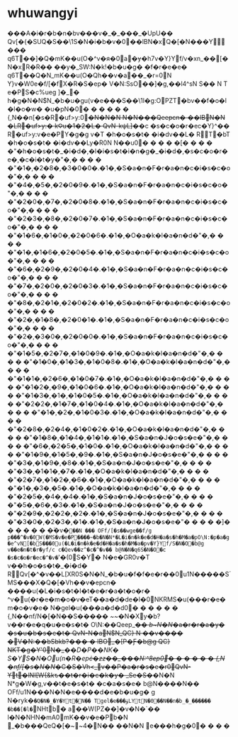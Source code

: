 # whuwangyi

���A�i�r�b�n�bv���v�\_�\_���\_�UpU�� Qv\[�{�SUQ�S��\1S�N�i�b�v�0��lBN�xQ�\[�N���Y��� q6T��]�Q�mK��u(O�^v�я�0a�ɏ�h7v�Y}Yf/v�xn\_��\[�N�xR�R�� ��y�\_SW:N�k!�b�u�g� �f�r�e�e� q6T��Q�N_mK��u(O�Qh��v�a��\_�r=0N Y}v�W0e�f/\[�fX�R�S�ep� V�N:SsO��]�g,��l4^sN S�� N T e�PS�c%ueg ]�\_� h�g�N�N$N_�b�u�gu(v�e���S��\1l�g:OPZT�bv��f�o�l�l�o�w� �u�pN�0� � � � � � {,N��n\[�s�R�uf>y:0~~�N�N�N N�N���Qeepcn� ��lB\N�N �LR�uf>y:� kϘu�1�2�L� QvN-kψL]�~~�c �s�c�o�r�ec�Y}^�� R�uf>y:v�e�PY�g�g v�T �h�o�s�t� �i�dv��L� R\T�bT �h�o�s�t� �i�dv��Ly�R0N N��u0� � � � �\[� � � � �"�h�o�s�t�\_�i�d�,�l�i�s�t�i�n�g�\_�i�d�,�s�c�o�r�e�,�c�i�t�y�"�,� � � � �"�1�,�2�8�,�3�0�0�.�1�,�S�a�n�F�r�a�n�c�i�s�c�o�"�,� � � � �"�4�,�5�,�2�0�9�.�1�,�S�a�n�F�r�a�n�c�i�s�c�o�"�,� � � � �"�2�0�,�7�,�2�0�8�.�1�,�S�a�n�F�r�a�n�c�i�s�c�o�"�,� � � � �"�2�3�,�8�,�2�0�7�.�1�,�S�a�n�F�r�a�n�c�i�s�c�o�"�,� � � � �"�1�6�,�1�0�,�2�0�6�.�1�,�O�a�k�l�a�n�d�"�,� � � � �"�1�,�1�6�,�2�0�5�.�1�,�S�a�n�F�r�a�n�c�i�s�c�o�"�,� � � � �"�6�,�2�9�,�2�0�4�.�1�,�S�a�n�F�r�a�n�c�i�s�c�o�"�,� � � � �"�7�,�2�0�,�2�0�3�.�1�,�S�a�n�F�r�a�n�c�i�s�c�o�"�,� � � � �"�8�,�2�1�,�2�0�2�.�1�,�S�a�n�F�r�a�n�c�i�s�c�o�"�,� � � � �"�2�,�1�8�,�2�0�1�.�1�,�S�a�n�F�r�a�n�c�i�s�c�o�"�,� � � � �"�2�,�3�0�,�2�0�0�.�1�,�S�a�n�F�r�a�n�c�i�s�c�o�"�,� � � � �"�1�5�,�2�7�,�1�0�9�.�1�,�O�a�k�l�a�n�d�"�,� � � � �"�1�0�,�1�3�,�1�0�8�.�1�,�O�a�k�l�a�n�d�"�,� � � � �"�1�1�,�2�6�,�1�0�7�.�1�,�O�a�k�l�a�n�d�"�,� � � � �"�1�2�,�9�,�1�0�6�.�1�,�O�a�k�l�a�n�d�"�,� � � � �"�1�3�,�1�,�1�0�5�.�1�,�O�a�k�l�a�n�d�"�,� � � � �"�2�2�,�1�7�,�1�0�4�.�1�,�O�a�k�l�a�n�d�"�,� � � � �"�1�,�2�,�1�0�3�.�1�,�O�a�k�l�a�n�d�"�,� � � � �"�2�8�,�2�4�,�1�0�2�.�1�,�O�a�k�l�a�n�d�"�,� � � � �"�1�8�,�1�4�,�1�1�.�1�,�S�a�n�J�o�s�e�"�,� � � � �"�6�,�2�5�,�1�0�.�1�,�O�a�k�l�a�n�d�"�,� � � � �"�1�9�,�1�5�,�9�.�1�,�S�a�n�J�o�s�e�"�,� � � � �"�3�,�1�9�,�8�.�1�,�S�a�n�J�o�s�e�"�,� � � � �"�3�,�1�1�,�7�.�1�,�O�a�k�l�a�n�d�"�,� � � � �"�2�7�,�1�2�,�6�.�1�,�O�a�k�l�a�n�d�"�,� � � � �"�1�,�3�,�5�.�1�,�O�a�k�l�a�n�d�"�,� � � � �"�2�5�,�4�,�4�.�1�,�S�a�n�J�o�s�e�"�,� � � � �"�5�,�6�,�3�.�1�,�S�a�n�J�o�s�e�"�,� � � � �"�2�9�,�2�2�,�2�.�1�,�S�a�n�J�o�s�e�"�,� � � � �"�3�0�,�2�3�,�1�.�1�,�S�a�n�J�o�s�e�"� � � � �]� � � � � � �٘�v�`��N ��� OFf/[�s��wge��f/g p���^�v�0W(�MS�v�e�P����~�b�N�N*�L�i�n�k�e�d�H�a�s�h�M�a�pO\N:�p�a�g�e^vN[�bS���0u(�L�i�n�k�e�d�H�a�s�h�M�a�pv�Y}Yf/S�N�O݋�b@g v��e�n�t�r�yf/c c�Qev��z^�c�^�v�� b@N�N�q6S�N�O݋�c �s�c�o�r�ec�^�v�`'�(0S�Y� N�e�GR0v�T v��h�o�s�t�\_�i�d� R\Qv\[�^�v��L\[XR0S�N�N_�b�u�f�f�e�r��0u1N�����SؐMS���X�Q�\[�Vh��v�epcn� ����u(�L�i�s�t�I�t�e�r�a�t�o�r� ^v�u(�r�e�m�o�v�eT��a�d�de�l�0NKRMS�u(���r�e�m�o�v�e� N�gel�u(���a�d�d0� � � � � � {,N��nf/N�\[�N��S�ؘ���� _~~_�N�Xy�b?v��r�e�q�u�e�s�t� O\N:��Qeep_~~_�� b\~N�N_�a�r�r�a�y� �s�u�b�s�e�t� QvN-N�aN$N_QC} N ��v���� �V�N:��bSbkb?��� � lBO\_�\[P�Ƒ�b@g QC} NKT�g�Y'0N�_~~_��D�P��NK� S�YS�N�Ou(n�R�ep_~~_ċ�zz��\_���N:^8ep0� � � � � � {,N �nf/\[�s�N�N_�C�S�Vh<\_v��P�a�r�s�e�r0QvN-Yt�lNI\[W{\&kԏ��t�r�i�c�k�y� \_Se�S�~~�N�N N\*g�W�g,v��t�e�s�t� �c�a�s�e� b@N����N�� OFf/u1N���N�N�e����d�e�b�u�g� g N�ryk�`�Q�N�_�Y�Yt�N�� Tgel�e���ۈLYtN�0��N��n�b_�_������ �b��[�l�`NHtb� a��W(PZ��]�v�N�\`�� l�N�NHN�mA0mK��v�e�Pb�N \\_�b���QeQ�\[�~~ٍ4�N�� ��N�N \e���h�g�0� � � �

